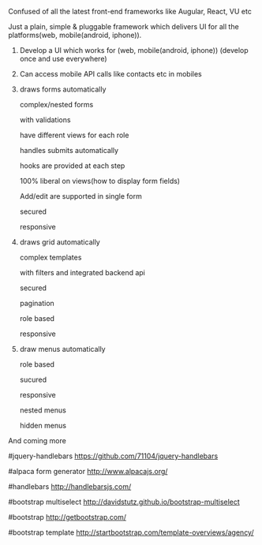 Confused of all the latest front-end frameworks like Augular, React, VU etc

Just a plain, simple & pluggable framework which delivers UI for all the platforms(web, mobile(android, iphone)).

1) Develop a UI which works for (web, mobile(android, iphone)) (develop once and use everywhere)
2) Can access mobile API calls like contacts etc in mobiles
3) draws forms automatically

    complex/nested forms
    
    with validations
    
    have different views for each role
    
    handles submits automatically
    
    hooks are provided at each step
    
    100% liberal on views(how to display form fields)
    
    Add/edit are supported in single form
    
    secured
    
    responsive
    
    
4) draws grid automatically

    complex templates
    
    with filters and integrated backend api
    
    secured
    
    pagination
    
    role based
    
    responsive
    
    
5) draw menus automatically

    role based
    
    sucured
    
    responsive
    
    nested menus
    
    hidden menus
    
   
   
And coming more   
   
    
    
    
    








#jquery-handlebars
https://github.com/71104/jquery-handlebars


#alpaca form generator
http://www.alpacajs.org/


#handlebars
http://handlebarsjs.com/


#bootstrap multiselect
http://davidstutz.github.io/bootstrap-multiselect


#bootstrap
http://getbootstrap.com/


#bootstrap template
http://startbootstrap.com/template-overviews/agency/
